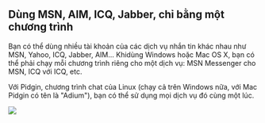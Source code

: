 <?php require("../../entete.php"); ?> <?php require("../../base.php"); ?> <?php require("../../fonctions.php"); ?>

<div id="corps">

<h2>Dùng MSN, AIM, ICQ, Jabber, chỉ bằng một chương trình</h2>

Bạn có thể dùng nhiều tài khoản của các dịch vụ nhắn tin khác nhau như MSN, Yahoo, 
ICQ, Jabber, AIM... Khidùng Windows hoặc Mac OS X, bạn có thể phải chạy mỗi chương trình 
riêng cho một dịch vụ: MSN Messenger cho MSN, ICQ với ICQ, etc.

Với Pidgin, chương trình chat của Linux (chạy cả trên Windows nữa, với Mac Pidgin có 
tên là "Adium"), bạn có thể sử dụng mọi dịch vụ đó cùng một lúc.

<img src="Images/gaim_im_services.png" />

</div>  
